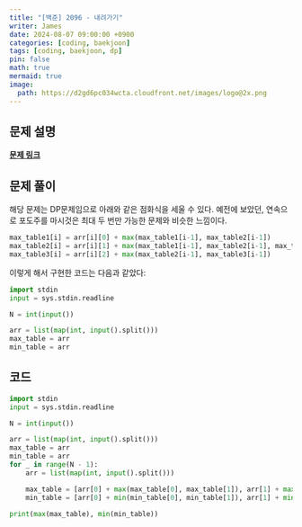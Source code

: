 ```yaml
---
title: "[백준] 2096 - 내려가기"
writer: James
date: 2024-08-07 09:00:00 +0900
categories: [coding, baekjoon]
tags: [coding, baekjoon, dp]
pin: false
math: true
mermaid: true
image:
  path: https://d2gd6pc034wcta.cloudfront.net/images/logo@2x.png
---
```


## 문제 설명 

<b>[문제 링크](https://www.acmicpc.net/problem/2096)</b> 

## 문제 풀이 

해당 문제는 DP문제임으로 아래와 같은 점화식을 세울 수 있다. 예전에 보았던, 연속으로 포도주를 마시것은 최대 두 번만 가능한 문제와 비슷한 느낌이다.  

```python
max_table1[i] = arr[i][0] + max(max_table1[i-1], max_table2[i-1])
max_table2[i] = arr[i][1] + max(max_table1[i-1], max_table2[i-1], max_table3[i-1])
max_table3[i] = arr[i][2] + max(max_table2[i-1], max_table3[i-1])
```

이렇게 해서 구현한 코드는 다음과 같았다: 

```python
import stdin
input = sys.stdin.readline

N = int(input())

arr = list(map(int, input().split()))
max_table = arr
min_table = arr


```


## 코드 
```python
import stdin
input = sys.stdin.readline

N = int(input())

arr = list(map(int, input().split()))
max_table = arr
min_table = arr
for _ in range(N - 1):
    arr = list(map(int, input().split()))

    max_table = [arr[0] + max(max_table[0], max_table[1]), arr[1] + max(max_table), arr[2] + max(max_table[1], max_table[2])]
    min_table = [arr[0] + min(min_table[0], min_table[1]), arr[1] + min(min_table), arr[2] + min(min_table[1], min_table[2])]

print(max(max_table), min(min_table))
```
